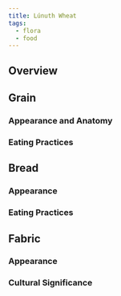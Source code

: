 ```yaml
---
title: Lúnuth Wheat
tags:
  - flora
  - food
---
```

## Overview

## Grain
### Appearance and Anatomy

### Eating Practices

## Bread
### Appearance

### Eating Practices

## Fabric
### Appearance

### Cultural Significance
